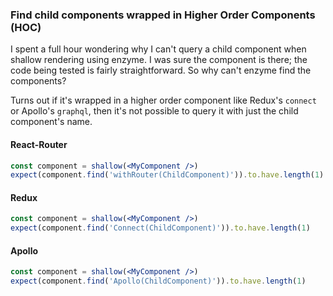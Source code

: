 ### Find child components wrapped in Higher Order Components (HOC)

I spent a full hour wondering why I can't query a child component when shallow rendering using enzyme. I was sure the component is there; the code being tested is fairly straightforward. So why can't enzyme find the components?

Turns out if it's wrapped in a higher order component like Redux's `connect` or Apollo's `graphql`, then it's not possible to query it with just the child component's name.

#### React-Router

```jsx
const component = shallow(<MyComponent />)
expect(component.find('withRouter(ChildComponent)')).to.have.length(1)
```


#### Redux

```jsx
const component = shallow(<MyComponent />)
expect(component.find('Connect(ChildComponent)')).to.have.length(1)
```

#### Apollo

```jsx
const component = shallow(<MyComponent />)
expect(component.find('Apollo(ChildComponent)')).to.have.length(1)
```
